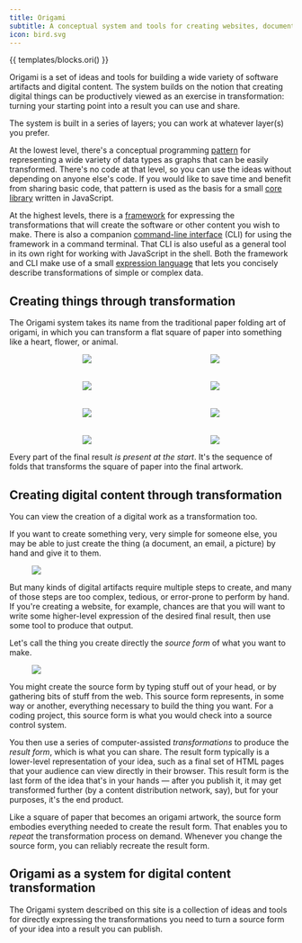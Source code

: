```yaml
---
title: Origami
subtitle: A conceptual system and tools for creating websites, documentation, data, and other content
icon: bird.svg
---
```


{{ templates/blocks.ori() }}

Origami is a set of ideas and tools for building a wide variety of software artifacts and digital content. The system builds on the notion that creating digital things can be productively viewed as an exercise in transformation: turning your starting point into a result you can use and share.

The system is built in a series of layers; you can work at whatever layer(s) you prefer.

At the lowest level, there's a conceptual programming [pattern](/pattern) for representing a wide variety of data types as graphs that can be easily transformed. There's no code at that level, so you can use the ideas without depending on anyone else's code. If you would like to save time and benefit from sharing basic code, that pattern is used as the basis for a small [core library](/core) written in JavaScript.

At the highest levels, there is a [framework](/framework) for expressing the transformations that will create the software or other content you wish to make. There is also a companion [command-line interface](/cli) (CLI) for using the framework in a command terminal. That CLI is also useful as a general tool in its own right for working with JavaScript in the shell. Both the framework and CLI make use of a small [expression language](/language) that lets you concisely describe transformations of simple or complex data.

## Creating things through transformation

The Origami system takes its name from the traditional paper folding art of origami, in which you can transform a flat square of paper into something like a heart, flower, or animal.

<figure style="align-items: center; display: grid; gap: 2rem; grid-template-columns: repeat(auto-fit, minmax(150px, 1fr)); justify-items: center;">
  <img src="/assets/heart/step1.svg">
  <img src="/assets/heart/step2.svg">
  <img src="/assets/heart/step3.svg">
  <img src="/assets/heart/step4.svg">
  <img src="/assets/heart/step5.svg">
  <img src="/assets/heart/step6.svg">
  <img src="/assets/heart/step7.svg">
  <img src="/assets/heart/step8.svg">
</figure>

Every part of the final result _is present at the start_. It's the sequence of folds that transforms the square of paper into the final artwork.

## Creating digital content through transformation

You can view the creation of a digital work as a transformation too.

If you want to create something very, very simple for someone else, you may be able to just create the thing (a document, an email, a picture) by hand and give it to them.

<figure>
  <img src="/assets/illustrations/artifact.svg">
</figure>

But many kinds of digital artifacts require multiple steps to create, and many of those steps are too complex, tedious, or error-prone to perform by hand. If you're creating a website, for example, chances are that you will want to write some higher-level expression of the desired final result, then use some tool to produce that output.

Let's call the thing you create directly the _source form_ of what you want to make.

<figure>
  <img src="/assets/illustrations/sourceAndResult.svg">
</figure>

You might create the source form by typing stuff out of your head, or by gathering bits of stuff from the web. This source form represents, in some way or another, everything necessary to build the thing you want. For a coding project, this source form is what you would check into a source control system.

You then use a series of computer-assisted _transformations_ to produce the _result form_, which is what you can share. The result form typically is a lower-level representation of your idea, such as a final set of HTML pages that your audience can view directly in their browser. This result form is the last form of the idea that's in your hands — after you publish it, it may get transformed further (by a content distribution network, say), but for your purposes, it's the end product.

Like a square of paper that becomes an origami artwork, the source form embodies everything needed to create the result form. That enables you to _repeat_ the transformation process on demand. Whenever you change the source form, you can reliably recreate the result form.

## Origami as a system for digital content transformation

The Origami system described on this site is a collection of ideas and tools for directly expressing the transformations you need to turn a source form of your idea into a result you can publish.

